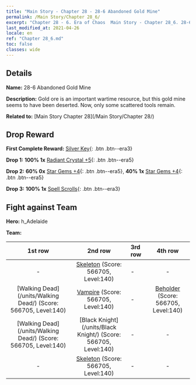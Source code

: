 ```yaml
---
title: "Main Story - Chapter 28 - 28-6 Abandoned Gold Mine"
permalink: /Main Story/Chapter 28_6/
excerpt: "Chapter 28 - 6. Era of Chaos  Main Story - Chapter 28_6. 28-6 Abandoned Gold Mine"
last_modified_at: 2021-04-26
locale: en
ref: "Chapter 28_6.md"
toc: false
classes: wide
---
```


## Details

 **Name:** 28-6 Abandoned Gold Mine

 **Description:** Gold ore is an important wartime resource, but this gold mine seems to have been deserted. Now, only some scattered tools remain.

 **Related to:** [Main Story Chapter 28](/Main Story/Chapter 28/)

## Drop Reward

 **First Complete Reward:** [Silver Key](/Items/con_693/){: .btn .btn--era3}

 **Drop 1:** **100% 1x** [Radiant Crystal +5](/Items/mat_101/){: .btn .btn--era5}

 **Drop 2:** **60% 0x** [Star Gems +4](/Items/mat_93/){: .btn .btn--era5}, **40% 1x** [Star Gems +4](/Items/mat_93/){: .btn .btn--era5}

 **Drop 3:** **100% 1x** [Spell Scrolls](/Items/con_694/){: .btn .btn--era3}


## Fight against Team
 **Hero:** h_Adelaide

 **Team:**


  | 1st row | 2nd row | 3rd row | 4th row |
  |:----:|:----:|:----|:----:|
  | - | [Skeleton](/units/Skeleton/) (Score: 566705, Level:140)  | - | - |
  | [Walking Dead](/units/Walking Dead/) (Score: 566705, Level:140)  | [Vampire](/units/Vampire/) (Score: 566705, Level:140)  | - | [Beholder](/units/Beholder/) (Score: 566705, Level:140)  |
  | [Walking Dead](/units/Walking Dead/) (Score: 566705, Level:140)  | [Black Knight](/units/Black Knight/) (Score: 566705, Level:140)  | - | - |
  | - | [Skeleton](/units/Skeleton/) (Score: 566705, Level:140)  | - | - |


